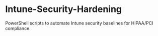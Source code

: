 # Intune-Security-Hardening
PowerShell scripts to automate Intune security baselines for HIPAA/PCI compliance.
